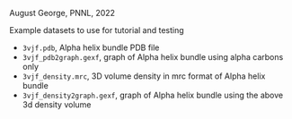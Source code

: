 August George, PNNL, 2022

Example datasets to use for tutorial and testing
- `3vjf.pdb`, Alpha helix bundle PDB file
- `3vjf_pdb2graph.gexf`, graph of Alpha helix bundle using alpha carbons only
- `3vjf_density.mrc`, 3D volume density in mrc format of Alpha helix bundle
- `3vjf_density2graph.gexf`, graph of Alpha helix bundle using the above 3d density volume 
